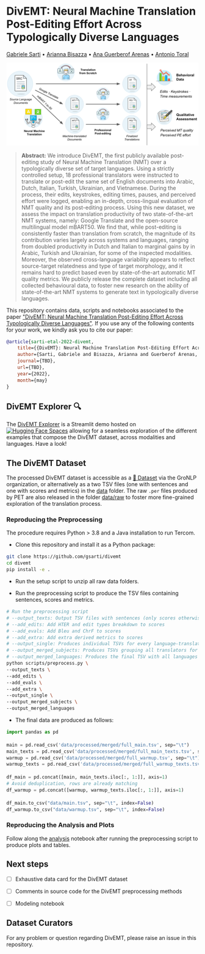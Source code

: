 # DivEMT: Neural Machine Translation Post-Editing Effort Across Typologically Diverse Languages

[Gabriele Sarti](https://gsarti.com) • [Arianna Bisazza](https://www.cs.rug.nl/~bisazza/) • [Ana Guerberof Arenas](https://scholar.google.com/citations?user=i6bqaTsAAAAJ) • [Antonio Toral](https://antoniotor.al/)

![DivEMT Annotation Pipeline](img/divemt.png)

> **Abstract:** We introduce DivEMT, the first publicly available post-editing study of Neural Machine Translation (NMT) over a typologically diverse set of target languages. Using a strictly controlled setup, 18 professional translators were instructed to translate or post-edit the same set of English documents into Arabic, Dutch, Italian, Turkish, Ukrainian, and Vietnamese. During the process, their edits, keystrokes, editing times, pauses, and perceived effort were logged, enabling an in-depth, cross-lingual evaluation of NMT quality and its post-editing process.
Using this new dataset, we assess the impact on translation productivity of two state-of-the-art NMT systems, namely: Google Translate and the open-source multilingual model mBART50. We find that, while post-editing is consistently faster than translation from scratch, the magnitude of its contribution varies largely across systems and languages, ranging from doubled productivity in Dutch and Italian to marginal gains by in Arabic, Turkish and Ukrainian, for some of the inspected modalities. Moreover, the observed cross-language variability appears to reflect source-target relatedness and type of target morphology, and it remains hard to predict based even by state-of-the-art automatic MT quality metrics. We publicly release the complete dataset including all collected behavioural data, to foster new research on the ability of state-of-the-art NMT systems to generate text in typologically diverse languages.

This repository contains data, scripts and notebooks associated to the paper ["DivEMT: Neural Machine Translation Post-Editing Effort Across Typologically Diverse Languages"](TBD). If you use any of the following contents for your work, we kindly ask you to cite our paper:

```bibtex
@article{sarti-etal-2022-divemt,
    title={{DivEMT}: Neural Machine Translation Post-Editing Effort Across Typologically Diverse Languages},
    author={Sarti, Gabriele and Bisazza, Arianna and Guerberof Arenas, Ana and Toral, Antonio},
    journal={TBD},
    url={TBD},
    year={2022},
    month={may}
}
```


## DivEMT Explorer :mag:

The [DivEMT Explorer](https://huggingface.co/spaces/GroNLP/divemt-explorer) is a Streamlit demo hosted on [![Hugging Face Spaces](https://img.shields.io/badge/%F0%9F%A4%97%20Hugging%20Face-Spaces-blue)](https://huggingface.co/spaces/it5/it5-demo) allowing for a seamless exploration of the different examples that compose the DivEMT dataset, across modalities and languages. Have a look!

## The DivEMT Dataset

The processed DivEMT dataset is accessible as a [🤗 Dataset](https://huggingface.co/datasets/GroNLP/divemt) via the GroNLP organization, or alternatively as a two TSV files (one with sentences and one with scores and metrics) in the [data](data/) folder. The raw `.per` files produced by PET are also released in the folder [data/raw](data/raw) to foster more fine-grained exploration of the translation process.

### Reproducing the Preprocessing

The procedure requires Python > 3.8 and a Java installation to run Tercom.

- Clone this repository and install it as a Python package:

```bash
git clone https://github.com/gsarti/divemt
cd divemt
pip install -e .
```

- Run the setup script to unzip all raw data folders.

- Run the preprocessing script to produce the TSV files containing sentences, scores and metrics.

```bash
# Run the preprocessing script
# --output_texts: Output TSV files with sentences (only scores otherwise)
# --add_edits: Add HTER and edit types breakdown to scores
# --add_evals: Add Bleu and ChrF to scores
# --add_extra: Add extra derived metrics to scores
# --output_single: Produces individual TSVs for every language-translator pair in the respective language folders
# --output_merged_subjects: Produces TSVs grouping all translators for every given language
# --output_merged_languages: Produces the final TSV with all languages and translators
python scripts/preprocess.py \
--output_texts \
--add_edits \
--add_evals \
--add_extra \
--output_single \
--output_merged_subjects \
--output_merged_languages
```

- The final data are produced as follows:

```python
import pandas as pd

main = pd.read_csv('data/processed/merged/full_main.tsv', sep="\t")
main_texts = pd.read_csv('data/processed/merged/full_main_texts.tsv', sep="\t")
warmup = pd.read_csv('data/processed/merged/full_warmup.tsv', sep="\t")
warmup_texts = pd.read_csv('data/processed/merged/full_warmup_texts.tsv', sep="\t")

df_main = pd.concat([main, main_texts.iloc[:, 1:]], axis=1)
# Avoid deduplication, rows are already matching
df_warmup = pd.concat([warmup, warmup_texts.iloc[:, 1:]], axis=1)

df_main.to_csv("data/main.tsv", sep="\t", index=False)
df_warmup.to_csv("data/warmup.tsv", sep="\t", index=False)
```

### Reproducing the Analysis and Plots

Follow along the [analysis](notebooks/analysis.ipynb) notebook after running the preprocessing script to produce plots and tables.

## Next steps

- [ ] Exhaustive data card for the DivEMT dataset

- [ ] Comments in source code for the DivEMT preprocessing methods

- [ ] Modeling notebook


## Dataset Curators

For any problem or question regarding DivEMT, please raise an issue in this repository.